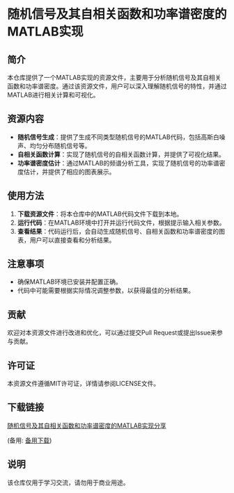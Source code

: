 # 随机信号及其自相关函数和功率谱密度的MATLAB实现

## 简介
本仓库提供了一个MATLAB实现的资源文件，主要用于分析随机信号及其自相关函数和功率谱密度。通过该资源文件，用户可以深入理解随机信号的特性，并通过MATLAB进行相关计算和可视化。

## 资源内容
- **随机信号生成**：提供了生成不同类型随机信号的MATLAB代码，包括高斯白噪声、均匀分布随机信号等。
- **自相关函数计算**：实现了随机信号的自相关函数计算，并提供了可视化结果。
- **功率谱密度估计**：通过MATLAB的频谱分析工具，实现了随机信号的功率谱密度估计，并提供了相应的图表展示。

## 使用方法
1. **下载资源文件**：将本仓库中的MATLAB代码文件下载到本地。
2. **运行代码**：在MATLAB环境中打开并运行代码文件，根据提示输入相关参数。
3. **查看结果**：代码运行后，会自动生成随机信号、自相关函数和功率谱密度的图表，用户可以直接查看和分析结果。

## 注意事项
- 确保MATLAB环境已安装并配置正确。
- 代码中可能需要根据实际情况调整参数，以获得最佳的分析结果。

## 贡献
欢迎对本资源文件进行改进和优化，可以通过提交Pull Request或提出Issue来参与贡献。

## 许可证
本资源文件遵循MIT许可证，详情请参阅LICENSE文件。

## 下载链接
[随机信号及其自相关函数和功率谱密度的MATLAB实现分享](https://pan.quark.cn/s/c8ea3063ae52) 

(备用: [备用下载](https://pan.baidu.com/s/1wFQU3F-FAgooOtBp5PA4nw?pwd=1234))

## 说明

该仓库仅用于学习交流，请勿用于商业用途。
